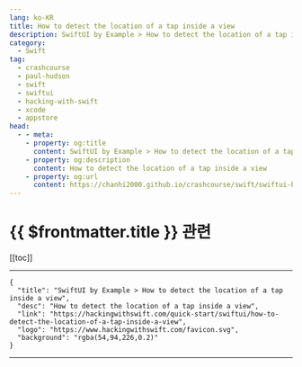 ```yaml
---
lang: ko-KR
title: How to detect the location of a tap inside a view
description: SwiftUI by Example > How to detect the location of a tap inside a view
category:
  - Swift
tag: 
  - crashcourse
  - paul-hudson
  - swift
  - swiftui
  - hacking-with-swift
  - xcode
  - appstore
head:
  - - meta:
    - property: og:title
      content: SwiftUI by Example > How to detect the location of a tap inside a view
    - property: og:description
      content: How to detect the location of a tap inside a view
    - property: og:url
      content: https://chanhi2000.github.io/crashcourse/swift/swiftui-by-example/08-taps-and-gestures/how-to-detect-the-location-of-a-tap-inside-a-view.html
---
```


# {{ $frontmatter.title }} 관련

[[toc]]

---

```component VPCard
{
  "title": "SwiftUI by Example > How to detect the location of a tap inside a view",
  "desc": "How to detect the location of a tap inside a view",
  "link": "https://hackingwithswift.com/quick-start/swiftui/how-to-detect-the-location-of-a-tap-inside-a-view",
  "logo": "https://www.hackingwithswift.com/favicon.svg",
  "background": "rgba(54,94,226,0.2)"
}
```

---

<TagLinks />